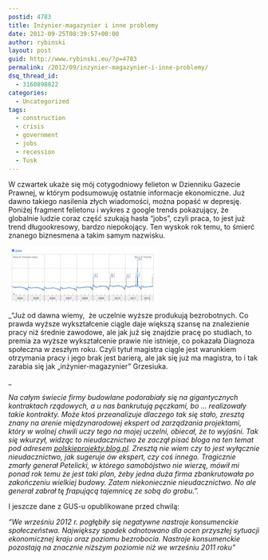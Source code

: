 ```yaml
---
postid: 4783
title: Inżynier-magazynier i inne problemy
date: 2012-09-25T08:39:57+00:00
author: rybinski
layout: post
guid: http://www.rybinski.eu/?p=4783
permalink: /2012/09/inzynier-magazynier-i-inne-problemy/
dsq_thread_id:
  - 3160898822
categories:
  - Uncategorized
tags:
  - construction
  - crisis
  - government
  - jobs
  - recession
  - Tusk
---
```

W czwartek ukaże się mój cotygodniowy felieton w Dzienniku Gazecie Prawnej, w którym podsumowuję ostatnie informacje ekonomiczne. Już dawno takiego nasilenia złych wiadomości, można popaść w depresję. Poniżej fragment felietonu i wykres z google trends pokazujący, że globalnie ludzie coraz część szukają hasła “jobs”, czyli praca, to jest już trend długookresowy, bardzo niepokojący. Ten wyskok rok temu, to śmierć znanego biznesmena a takim samym nazwisku.

[<img class="aligncenter size-medium wp-image-4784" title="Jobs_trends" src="/uploads/2012/09/Jobs_trends-300x112.jpg" alt="" width="300" height="112" />](/uploads/2012/09/Jobs_trends.jpg)

_“Już od dawna wiemy,  że uczelnie wyższe produkują bezrobotnych. Co prawda wyższe wykształcenie ciągle daje większą szansę na znalezienie pracy niż średnie zawodowe, ale jak już się znajdzie pracę po studiach, to premia za wyższe wykształcenie prawie nie istnieje, co pokazała Diagnoza społeczna w zeszłym roku. Czyli tytuł magistra ciągle jest warunkiem otrzymania pracy i jego brak jest barierą, ale jak się już ma magistra, to i tak zarabia się jak „inżynier-magazynier” Grzesiuka.
  
_ 

_Na całym świecie firmy budowlane podorabiały się na gigantycznych kontraktach rządowych, a u nas bankrutują pęczkami, bo … realizowały takie kontrakty. Może ktoś przeanalizuje dlaczego tak się stało, zresztą znany na arenie międzynarodowej ekspert od zarządzania projektami, który w wolnej chwili uczy tego na mojej uczelni, obiecał, że to wyjaśni. Tak się wkurzył, widząc to nieudacznictwo że zaczął pisać bloga na ten temat pod adresem [polskieprojekty.blog.pl](http://polskieprojekty.blog.pl). Zresztą nie wiem czy to jest wyłącznie nieudacznictwo, jak sugeruje ów ekspert, czy coś innego. Tragicznie zmarły generał Petelicki, w którego samobójstwo nie wierzę, mówił mi ponad rok temu że jest taki plan, żeby jedna duża firma zbankrutowała po zakończeniu wielkiej budowy. Zatem niekoniecznie nieudacznictwo. No ale generał zabrał tę frapującą tajemnicę ze sobą do grobu.”._

I jeszcze dane z GUS-u opublikowane przed chwilą:

_<span id="f13">“We wrześniu 2012 r. pogłębiły się negatywne nastroje konsumenckie społeczeństwa. Największy spadek odnotowano dla ocen przyszłej sytuacji ekonomicznej kraju oraz poziomu bezrobocia. Nastroje konsumenckie pozostają na znacznie niższym poziomie niż we wrześniu 2011 roku”</span>_

 
